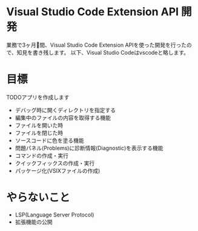 # Visual Studio Code Extension API 開発

業務で3ヶ月間、Visual Studio Code Extension APIを使った開発を行ったので、知見を書き残します。
以下、Visual Studio Codeはvscodeと略します。

# 目標

TODOアプリを作成します

-   デバッグ時に開くディレクトリを指定する
-   編集中のファイルの内容を取得する機能
-   ファイルを開いた時
-   ファイルを閉じた時
-   ソースコードに色を塗る機能
-   問題パネル(Problems)に診断情報(Diagnostic)を表示する機能
-   コマンドの作成・実行
-   クイックフィックスの作成・実行
-   パッケージ化(VSIXファイルの作成)

# やらないこと

-   LSP(Language Server Protocol)
-   拡張機能の公開
